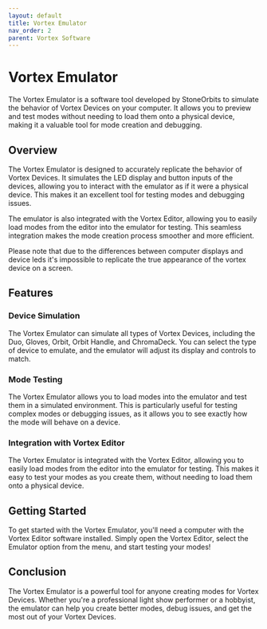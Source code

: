 ```yaml
---
layout: default
title: Vortex Emulator
nav_order: 2
parent: Vortex Software
---
```


# Vortex Emulator

The Vortex Emulator is a software tool developed by StoneOrbits to simulate the behavior of Vortex Devices on your computer. It allows you to preview and test modes without needing to load them onto a physical device, making it a valuable tool for mode creation and debugging.

## Overview

The Vortex Emulator is designed to accurately replicate the behavior of Vortex Devices. It simulates the LED display and button inputs of the devices, allowing you to interact with the emulator as if it were a physical device. This makes it an excellent tool for testing modes and debugging issues.

The emulator is also integrated with the Vortex Editor, allowing you to easily load modes from the editor into the emulator for testing. This seamless integration makes the mode creation process smoother and more efficient.

Please note that due to the differences between computer displays and device leds it's impossible to replicate the true appearance of the vortex device on a screen.

## Features

### Device Simulation

The Vortex Emulator can simulate all types of Vortex Devices, including the Duo, Gloves, Orbit, Orbit Handle, and ChromaDeck. You can select the type of device to emulate, and the emulator will adjust its display and controls to match.

### Mode Testing

The Vortex Emulator allows you to load modes into the emulator and test them in a simulated environment. This is particularly useful for testing complex modes or debugging issues, as it allows you to see exactly how the mode will behave on a device.

### Integration with Vortex Editor

The Vortex Emulator is integrated with the Vortex Editor, allowing you to easily load modes from the editor into the emulator for testing. This makes it easy to test your modes as you create them, without needing to load them onto a physical device.

## Getting Started

To get started with the Vortex Emulator, you'll need a computer with the Vortex Editor software installed. Simply open the Vortex Editor, select the Emulator option from the menu, and start testing your modes!

## Conclusion

The Vortex Emulator is a powerful tool for anyone creating modes for Vortex Devices. Whether you're a professional light show performer or a hobbyist, the emulator can help you create better modes, debug issues, and get the most out of your Vortex Devices.

